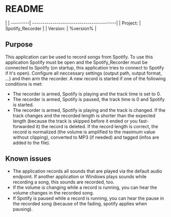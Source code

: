 # README 

|
| ---------| -----------------------------------------|
| Project: | Spotify_Recorder                   |
| Version: | %version%                                |

## Purpose
This application can be used to record songs from Spotify.
To use this application Spotify must be open and the Spotify_Recorder must be connected to Spotify (on startup, this application tries to connect to Spotify if it's open).
Configure all neccessary settings (output path, output format, ...) and then arm the recorder.
A new record is started if one of the following conditions is met:
- The recorder is armed, Spotify is playing and the track time is set to 0.
- The recorder is armed, Spotify is paused, the track time is 0 and Spotify is started.
- The recorder is armed, Spotify is playing and the track is changed.
If the track changes and the recorded length is shorter than the expected length (because the track is skipped before it ended or you fast-forwarded it) the record is deleted.
If the record length is correct, the record is normalized (the volume is amplified to the maximum value without clipping), converted to MP3 (if needed) and tagged (infos are added to the file).

## Known issues
- The application records all sounds that are played via the default audio endpoint. If another application or Windows plays sounds while recording a song, this sounds are recorded, too.
- If the volume is changing while a record is running, you can hear the volume changes in the recorded song.
- If Spotify is paused while a record is running, you can hear the pause in the recorded song (because of the fading, spotify applies when pausing).